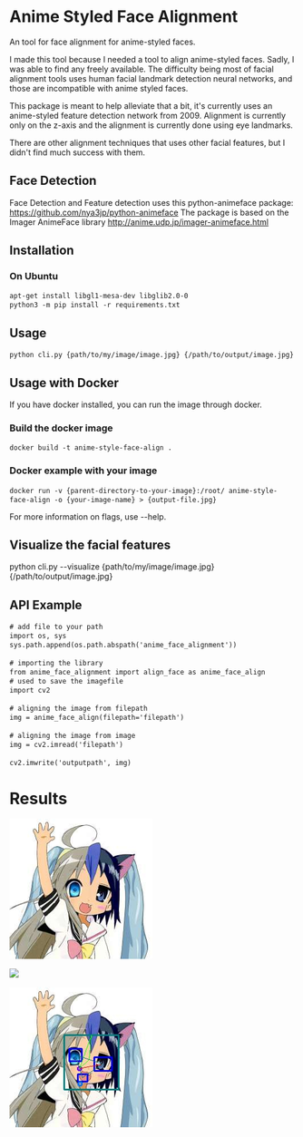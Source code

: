 # Anime Styled Face Alignment

An tool for face alignment for anime-styled faces.

I made this tool because I needed a tool to align anime-styled faces. Sadly, I was able to find any freely available.
The difficulty being most of facial alignment tools uses human facial landmark detection neural networks, and those are incompatible with anime styled faces.

This package is meant to help alleviate that a bit, it's currently uses an anime-styled feature detection network from 2009. 
Alignment is currently only on the z-axis and the alignment is currently done using eye landmarks.

There are other alignment techniques that uses other facial features, but I didn't find much success with them.

## Face Detection

Face Detection and Feature detection uses this python-animeface package: https://github.com/nya3jp/python-animeface
The package is based on the Imager AnimeFace library http://anime.udp.jp/imager-animeface.html

## Installation

### On Ubuntu

```
apt-get install libgl1-mesa-dev libglib2.0-0
python3 -m pip install -r requirements.txt
```

## Usage

```
python cli.py {path/to/my/image/image.jpg} {/path/to/output/image.jpg}
```

## Usage with Docker

If you have docker installed, you can run the image through docker.

### Build the docker image

```
docker build -t anime-style-face-align .
```

### Docker example with your image

```
docker run -v {parent-directory-to-your-image}:/root/ anime-style-face-align -o {your-image-name} > {output-file.jpg}
```

For more information on flags, use --help.

## Visualize the facial features

python cli.py --visualize {path/to/my/image/image.jpg} {/path/to/output/image.jpg}

## API Example

```
# add file to your path
import os, sys
sys.path.append(os.path.abspath('anime_face_alignment'))

# importing the library
from anime_face_alignment import align_face as anime_face_align
# used to save the imagefile
import cv2

# aligning the image from filepath
img = anime_face_align(filepath='filepath')

# aligning the image from image
img = cv2.imread('filepath')

cv2.imwrite('outputpath', img)
```

# Results

![](https://github.com/shalebark/anime-styled-face-alignment/raw/master/examples/test.jpg)

![](https://github.com/shalebark/anime-styled-face-alignment/raw/master/examples/test_results.jpg)

![](https://github.com/shalebark/anime-styled-face-alignment/raw/master/examples/test_visuals.jpg)